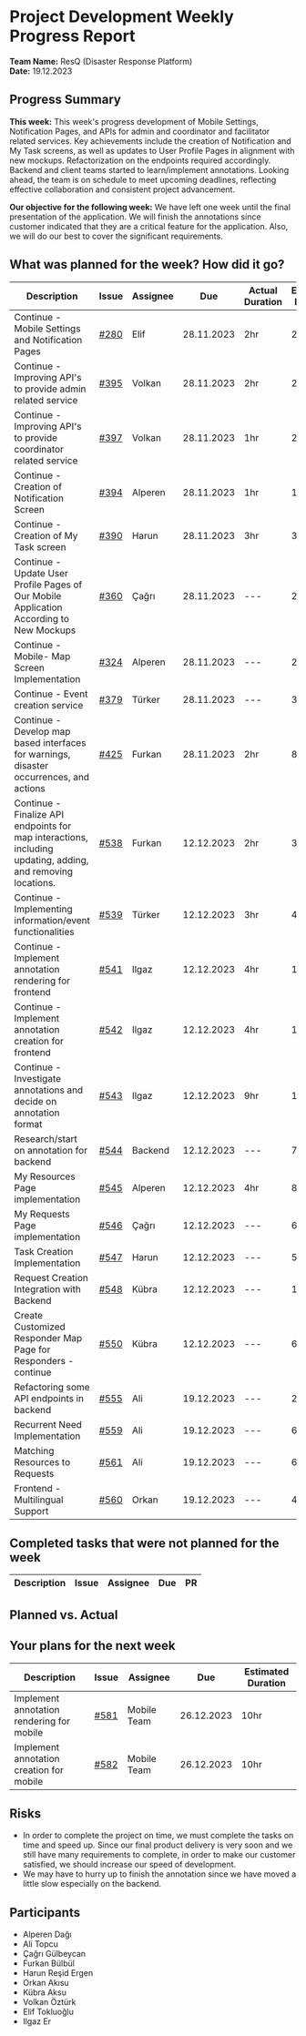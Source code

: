 # Project Development Weekly Progress Report

**Team Name:** ResQ (Disaster Response Platform)  
**Date:** 19.12.2023

## Progress Summary
**This week:**  This week's progress development of Mobile Settings, Notification Pages, and APIs for admin and coordinator and facilitator related services. Key achievements include the creation of Notification and My Task screens, as well as updates to User Profile Pages in alignment with new mockups. Refactorization on the endpoints required accordingly. Backend and client teams started to learn/implement annotations.  Looking ahead, the team is on schedule to meet upcoming deadlines, reflecting effective collaboration and consistent project advancement.

**Our objective for the following week:** We have left one week until the final presentation of the application. We will finish the annotations since customer indicated that they are a critical feature for the application. Also, we will do our best to cover the significant requirements.

## What was planned for the week? How did it go?

| Description | Issue | Assignee | Due |  Actual Duration |Estimated Duration |  
| --- | --- | --- | --- | --- | --- |
| Continue - Mobile Settings and Notification Pages | [#280](https://github.com/bounswe/bounswe2023group1/issues/280) | Elif | 28.11.2023  | 2hr | 2hr |
| Continue - Improving API's to provide admin related service | [#395](https://github.com/bounswe/bounswe2023group1/issues/395) | Volkan | 28.11.2023  | 2hr | 2hr |
| Continue - Improving API's to provide coordinator related service | [#397](https://github.com/bounswe/bounswe2023group1/issues/397) | Volkan | 28.11.2023  | 1hr |2hr |
| Continue - Creation of Notification Screen | [#394](https://github.com/bounswe/bounswe2023group1/issues/394) | Alperen | 28.11.2023  | 1hr | 1hr |
| Continue - Creation of My Task screen | [#390](https://github.com/bounswe/bounswe2023group1/issues/390) | Harun | 28.11.2023 | 3hr | 3hr |
| Continue - Update User Profile Pages of Our Mobile Application According to New Mockups | [#360](https://github.com/bounswe/bounswe2023group1/issues/360) | Çağrı | 28.11.2023 |  --- |  2hr |
| Continue - Mobile- Map Screen Implementation | [#324](https://github.com/bounswe/bounswe2023group1/issues/324) | Alperen | 28.11.2023 | --- | 2hr | 2hr |
| Continue - Event creation service  | [#379](https://github.com/bounswe/bounswe2023group1/issues/379) | Türker | 28.11.2023 |  --- | 3hr | 3hr |
| Continue - Develop map based interfaces for warnings, disaster occurrences, and actions | [#425](https://github.com/bounswe/bounswe2023group1/issues/425) | Furkan | 28.11.2023 | 2hr | 8hr |
| Continue - Finalize API endpoints for map interactions, including updating, adding, and removing locations. | [#538](https://github.com/bounswe/bounswe2023group1/issues/538) | Furkan | 12.12.2023 | 2hr | 3hr |
| Continue - Implementing information/event functionalities | [#539](https://github.com/bounswe/bounswe2023group1/issues/539) | Türker | 12.12.2023 | 3hr | 4hr |
| Continue - Implement annotation rendering for frontend | [#541](https://github.com/bounswe/bounswe2023group1/issues/541) | Ilgaz | 12.12.2023 | 4hr | 12hr |
| Continue - Implement annotation creation for frontend | [#542](https://github.com/bounswe/bounswe2023group1/issues/542) | Ilgaz | 12.12.2023  | 4hr | 12hr |
| Continue - Investigate annotations and decide on annotation format | [#543](https://github.com/bounswe/bounswe2023group1/issues/543) | Ilgaz | 12.12.2023  | 9hr | 12hr |
| Research/start on annotation for backend | [#544](https://github.com/bounswe/bounswe2023group1/issues/544) | Backend | 12.12.2023 |  --- | 7hr |
| My Resources Page implementation | [#545](https://github.com/bounswe/bounswe2023group1/issues/545) | Alperen | 12.12.2023 |  4hr | 8hr |
| My Requests Page implementation | [#546](https://github.com/bounswe/bounswe2023group1/issues/546) | Çağrı | 12.12.2023 |  --- |  6hr |
| Task Creation Implementation | [#547](https://github.com/bounswe/bounswe2023group1/issues/547) | Harun | 12.12.2023 |   --- | 5hr |
| Request Creation Integration with Backend | [#548](https://github.com/bounswe/bounswe2023group1/issues/548) | Kübra | 12.12.2023 |  --- | 12hr | 
| Create Customized Responder Map Page for Responders - continue | [#550](https://github.com/bounswe/bounswe2023group1/issues/550) | Kübra | 12.12.2023 |  --- | 6hr | 
| Refactoring some API endpoints in backend | [#555](https://github.com/bounswe/bounswe2023group1/issues/555) | Ali | 19.12.2023 |  --- | 2hr |
| Recurrent Need Implementation | [#559](https://github.com/bounswe/bounswe2023group1/issues/559) | Ali | 19.12.2023 |  --- | 6hr |
| Matching Resources to Requests | [#561](https://github.com/bounswe/bounswe2023group1/issues/561) | Ali | 19.12.2023 |  --- | 6hr | 
| Frontend - Multilingual Support | [#560](https://github.com/bounswe/bounswe2023group1/issues/560) | Orkan | 19.12.2023 |  --- |4hr | 



## Completed tasks that were not planned for the week

| Description | Issue | Assignee | Due | PR |  
| --- | --- | --- | --- | --- |


## Planned vs. Actual




## Your plans for the next week

| Description | Issue | Assignee | Due | Estimated Duration |  
| --- | --- | --- | --- | --- |
| Implement annotation rendering for mobile | [#581](https://github.com/bounswe/bounswe2023group1/issues/581) | Mobile Team | 26.12.2023 | 10hr |
| Implement annotation creation for mobile | [#582](https://github.com/bounswe/bounswe2023group1/issues/582) | Mobile Team | 26.12.2023 | 10hr |


## Risks
*  In order to complete the project on time, we must complete the tasks on time and speed up. Since our final product delivery is very soon and we still have many requirements to complete, in order to make our customer satisfied, we should increase our speed of development.
* We may have to hurry up to finish the annotation since we have moved a little slow especially on the backend.


## Participants
- Alperen Dağı
- Ali Topcu
- Çağrı Gülbeycan
- Furkan Bülbül
- Harun Reşid Ergen
- Orkan Akısu
- Kübra Aksu
- Volkan Öztürk
- Elif Tokluoğlu
- Ilgaz Er

